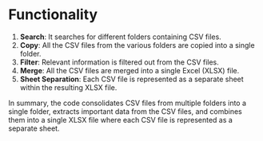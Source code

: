 # Functionality

1. **Search**: It searches for different folders containing CSV files.
2. **Copy**: All the CSV files from the various folders are copied into a single folder.
3. **Filter**: Relevant information is filtered out from the CSV files.
4. **Merge**: All the CSV files are merged into a single Excel (XLSX) file.
5. **Sheet Separation**: Each CSV file is represented as a separate sheet within the resulting XLSX file.

In summary, the code consolidates CSV files from multiple folders into a single folder, extracts important data from the CSV files, and combines them into a single XLSX file where each CSV file is represented as a separate sheet.
